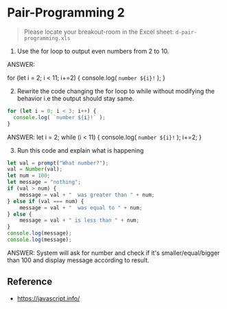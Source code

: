 
# Pair-Programming 2

> Please locate your breakout-room in the Excel sheet: `d-pair-programming.xls`


1. Use the for loop to output even numbers from 2 to 10.

ANSWER:

for (let i = 2; i < 11; i+=2) {
    console.log( `number ${i}!` );
  }



2. Rewrite the code changing the for loop to while without modifying the behavior  i.e the output should stay same.

```js
for (let i = 0; i < 3; i++) {
  console.log( `number ${i}!` );
}
```
ANSWER:
let i = 2;
while (i < 11) {
  console.log( `number ${i}!` );
  i+=2;
}


3. Run this code and explain what is happening

```js
let val = prompt("What number?");
val = Number(val);
let num = 100;
let message = "nothing";
if (val > num) {
    message = val + "  was greater than " + num;
} else if (val === num) {
    message = val + "  was equal to " + num;
} else {
    message = val + " is less than " + num;
}
console.log(message);
console.log(message);
```
ANSWER:
System will ask for number and check if it's smaller/equal/bigger than 100 and display message according to result.

## Reference

- https://javascript.info/

